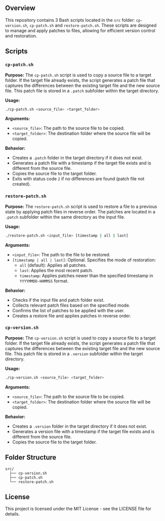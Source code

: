 ## Overview

This repository contains 3 Bash scripts located in the `src` folder: `cp-version.sh`, `cp-patch.sh` and `restore-patch.sh`. These scripts are designed to manage and apply patches to files, allowing for efficient version control and restoration. 

## Scripts

### `cp-patch.sh`

**Purpose:**
The `cp-patch.sh` script is used to copy a source file to a target folder. If the target file already exists, the script generates a patch file that captures the differences between the existing target file and the new source file. This patch file is stored in a `.patch` subfolder within the target directory.

**Usage:**
```bash
./cp-patch.sh <source_file> <target_folder>
```

**Arguments:**
- `<source_file>`: The path to the source file to be copied.
- `<target_folder>`: The destination folder where the source file will be copied.

**Behavior:**
- Creates a `.patch` folder in the target directory if it does not exist.
- Generates a patch file with a timestamp if the target file exists and is different from the source file.
- Copies the source file to the target folder.
- Exits with status code `2` if no differences are found (patch file not created).

### `restore-patch.sh`

**Purpose:**
The `restore-patch.sh` script is used to restore a file to a previous state by applying patch files in reverse order. The patches are located in a `.patch` subfolder within the same directory as the input file.

**Usage:**
```bash
./restore-patch.sh <input_file> [timestamp | all | last]
```

**Arguments:**
- `<input_file>`: The path to the file to be restored.
- `[timestamp | all | last]`: Optional. Specifies the mode of restoration:
  - `all` (default): Applies all patches.
  - `last`: Applies the most recent patch.
  - `timestamp`: Applies patches newer than the specified timestamp in `YYYYMMDD-HHMMSS` format.

**Behavior:**
- Checks if the input file and patch folder exist.
- Collects relevant patch files based on the specified mode.
- Confirms the list of patches to be applied with the user.
- Creates a restore file and applies patches in reverse order.

### `cp-version.sh`

**Purpose:**
The `cp-version.sh` script is used to copy a source file to a target folder. If the target file already exists, the script generates a patch file that captures the differences between the existing target file and the new source file. This patch file is stored in a `.version` subfolder within the target directory.

**Usage:**
```bash
./cp-version.sh <source_file> <target_folder>
```

**Arguments:**
- `<source_file>`: The path to the source file to be copied.
- `<target_folder>`: The destination folder where the source file will be copied.


**Behavior:**
- Creates a `.version` folder in the target directory if it does not exist.
- Generates a version file with a timestamp if the target file exists and is different from the source file.
- Copies the source file to the target folder.


## Folder Structure

```
src/
  ├── cp-version.sh
  ├── cp-patch.sh
  └── restore-patch.sh
```

## License

This project is licensed under the MIT License - see the LICENSE file for details.
